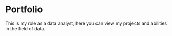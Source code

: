 # Portfolio
This is my role as a data analyst, here you can view my projects and abilities in the field of data.
